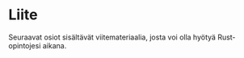 # **Liite**

Seuraavat osiot sisältävät viitemateriaalia, josta voi olla hyötyä Rust-opintojesi aikana. 
